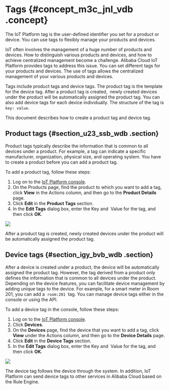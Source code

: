 # Tags {#concept_m3c_jnl_vdb .concept}

The IoT Platform tag is the user-defined identifier you set for a product or device. You can use tags to flexibly manage your products and devices.

IoT often involves the management of a huge number of products and devices. How to distinguish various products and devices, and how to achieve centralized management become a challenge. Alibaba Cloud IoT Platform provides tags to address this issue. You can set different tags for your products and devices. The use of tags allows the centralized management of your various products and devices.

Tags include product tags and device tags. The product tag is the template for the device tag. After a product tag is created,  newly created devices under the product will be automatically assigned the product tag. You can also add device tags for each device individually. The structure of the tag is `key: value`.

This document describes how to create a product tag and device tag.

## Product tags {#section_u23_ssb_wdb .section}

Product tags typically describe the information that is common to all devices under a product. For example, a tag can indicate a specific manufacturer, organization, physical size, and operating system. You have to create a product before you can add a product tag.

To add a product tag, follow these steps:

1.  Log on to the [IoT Platform console](https://partners-intl.console.aliyun.com/#/iot).
2.  On the Products page, find the product to which you want to add a tag, click **View** in the Actions column, and then go to the **Product Details** page.
3.  Click **Edit** in the **Product Tags** section.
4.  In the **Edit Tags** dialog box, enter the Key and  Value for the tag, and then click **OK**.

![](http://static-aliyun-doc.oss-cn-hangzhou.aliyuncs.com/assets/img/12823/15446005672847_en-US.png)

After a product tag is created, newly created devices under the product will be automatically assigned the product tag.

## Device tags {#section_igy_bvb_wdb .section}

After a device is created under a product, the device will be automatically assigned the product tag. However, the tag derived from a product only defines the information that is common to all devices under the product. Depending on the device features, you can facilitate device management by adding unique tags to the device. For example, for a smart meter in Room 201, you can add a  `room:201`  tag. You can manage device tags either in the console or using the API.

To add a device tag in the console, follow these steps:

1.  Log on to the [IoT Platform console](https://partners-intl.console.aliyun.com/#/iot).
2.  Click **Devices**.
3.  On the **Devices** page, find the device that you want to add a tag, click **View** under the Actions column, and then go to the **Device Details** page.
4.  Click **Edit** in the **Device Tags** section.
5.  In the **Edit Tags** dialog box, enter the Key and  Value for the tag, and then click **OK**.

![](http://static-aliyun-doc.oss-cn-hangzhou.aliyuncs.com/assets/img/12823/15446005672849_en-US.png)

The device tag follows the device through the system. In addition, IoT Platform can send device tags to other services in Alibaba Cloud based on the Rule Engine.

